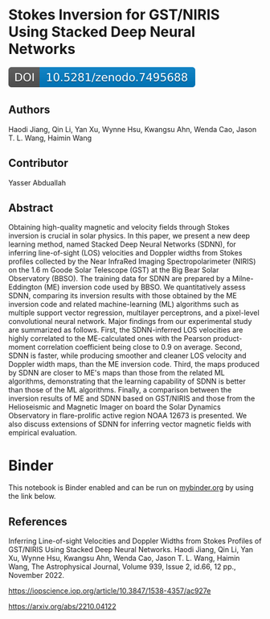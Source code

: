 #   Stokes Inversion for GST/NIRIS Using Stacked Deep Neural Networks
[![DOI](https://github.com/ccsc-tools/zenodo_icons/blob/main/icons//sdnn.svg)](https://zenodo.org/record/7496008#.Y6-rbHbMJD8)

## Authors
Haodi Jiang, Qin Li, Yan Xu, Wynne Hsu, Kwangsu Ahn, Wenda Cao, Jason T. L. Wang, Haimin Wang 


## Contributor
Yasser Abduallah

## Abstract

Obtaining high-quality magnetic and velocity fields through Stokes inversion is crucial in solar physics. In this paper, we present a new deep learning method, named Stacked Deep Neural Networks (SDNN), for inferring line-of-sight (LOS) velocities and Doppler widths from Stokes profiles collected by the Near InfraRed Imaging Spectropolarimeter (NIRIS) on the 1.6 m Goode Solar Telescope (GST) at the Big Bear Solar Observatory (BBSO). The training data for SDNN are prepared by a Milne-Eddington (ME) inversion code used by BBSO. We quantitatively assess SDNN, comparing its inversion results with those obtained by the ME inversion code and related machine-learning (ML) algorithms such as multiple support vector regression, multilayer perceptrons, and a pixel-level convolutional neural network. Major findings from our experimental study are summarized as follows. First, the SDNN-inferred LOS velocities are highly correlated to the ME-calculated ones with the Pearson product-moment correlation coefficient being close to 0.9 on average. Second, SDNN is faster, while producing smoother and cleaner LOS velocity and Doppler width maps, than the ME inversion code. Third, the maps produced by SDNN are closer to ME's maps than those from the related ML algorithms, demonstrating that the learning capability of SDNN is better than those of the ML algorithms. Finally, a comparison between the inversion results of ME and SDNN based on GST/NIRIS and those from the Helioseismic and Magnetic Imager on board the Solar Dynamics Observatory in flare-prolific active region NOAA 12673 is presented. We also discuss extensions of SDNN for inferring vector magnetic fields with empirical evaluation.

# Binder

This notebook is Binder enabled and can be run on [mybinder.org](https://mybinder.org/) by using the link below.





## References
Inferring Line-of-sight Velocities and Doppler Widths from Stokes Profiles of GST/NIRIS Using Stacked Deep Neural Networks. Haodi Jiang, Qin Li, Yan Xu, Wynne Hsu, Kwangsu Ahn, Wenda Cao, Jason T. L. Wang, Haimin Wang, The Astrophysical Journal, Volume 939, Issue 2, id.66, 12 pp., November 2022.

https://iopscience.iop.org/article/10.3847/1538-4357/ac927e

https://arxiv.org/abs/2210.04122 
